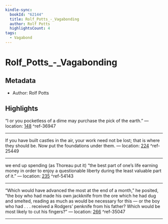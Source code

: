 ```yaml
---
kindle-sync:
  bookId: "62144"
  title: Rolf_Potts_-_Vagabonding
  author: Rolf Potts
  highlightsCount: 4
tags:
  - Vagabond
---
```

# Rolf_Potts_-_Vagabonding
## Metadata
* Author: Rolf Potts

## Highlights
“I or you pocketless of a dime may purchase the pick of the earth.” — location: [148]() ^ref-36947

---
If you have built castles in the air, your work need not be lost; that is where they should be. Now put the foundations under them. — location: [224]() ^ref-25449

---
we end up spending (as Thoreau put it) “the best part of one’s life earning money in order to enjoy a questionable liberty during the least valuable part of it.” — location: [235]() ^ref-54143

---
“Which would have advanced the most at the end of a month,” he posited, “the boy who had made his own jackknife from the ore which he had dug and smelted, reading as much as would be necessary for this — or the boy who had . . . received a Rodgers’ penknife from his father? Which would be most likely to cut his fingers?” — location: [266]() ^ref-35047

---
